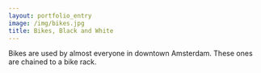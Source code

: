 ```yaml
---
layout: portfolio_entry
image: /img/bikes.jpg
title: Bikes, Black and White
---
```

Bikes are used by almost everyone in downtown Amsterdam. These ones are chained to a bike rack.
